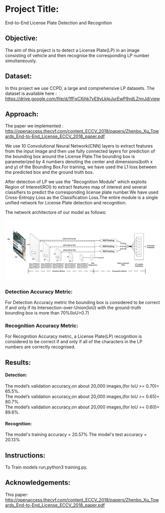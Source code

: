 # Project Title:
End-to-End License Plate Detection and Recognition

## Objective:
The aim of this project is to detect a License Plate(LP) in an image consisting of vehicle and then recognise the corresponding LP number simultaneously.

## Dataset:
In this project we use CCPD, a large and comprehensive LP datasets. The dataset is available here : https://drive.google.com/file/d/1fFqCXjhk7vE9yLklpJurEwP9vdLZmrJd/view

## Approach:
The paper we implemented : http://openaccess.thecvf.com/content_ECCV_2018/papers/Zhenbo_Xu_Towards_End-to-End_License_ECCV_2018_paper.pdf

We use 10 Convolutional Neural Network(CNN) layers to extract features from the input image and then use fully connected layers for prediction of the bounding box around the License Plate.The bounding box is parameterized by 4 numbers denoting the center and dimensions(both x and y) of the Bounding Box.For training, we have used the L1 loss between the predicted box and the ground truth box.

After detection of LP we use the "Recognition Module" which exploits Region of Interest(ROI) to extract features map of interest and several classifiers to predict the corresponding license plate number.We have used Cross-Entropy Loss as the Classification Loss.The entire module is a single unified network for License Plate detection and recognition.

The network architecture of our model as follows:
<p align='center'>
  <img src='./Image/model.png' alt='x net'/>
</p>


### Detection Accuracy Metric:
For Detection Accuracy metric the bounding box is considered to be correct if and only if its Intersection-over-Union(IoU) with the ground-truth bounding box is more than 70%(IoU>0.7)

### Recognition Accuracy Metric:
For Recognition Accuracy metric, a License Plate(LP) recognition is considered to be correct if and only if all of the characters in the LP numbers are correctly recognised.

## Results:

#### Detection:
The model’s validation accuracy,on about 20,000 images,(for IoU >= 0.70)= 65.5%.<br>
The model’s validation accuracy,on about 20,000 images,(for IoU >= 0.65)= 80.7%.<br>
The model’s validation accuracy,on about 20,000 images,(for IoU >= 0.60)= 89.6%.

#### Recognition:
The model's training accuracy = 20.57%
The model's test accuracy = 20.13%

## Instructions:
To Train models run,python3 training.py.

## Acknowledgements:
This paper: http://openaccess.thecvf.com/content_ECCV_2018/papers/Zhenbo_Xu_Towards_End-to-End_License_ECCV_2018_paper.pdf
